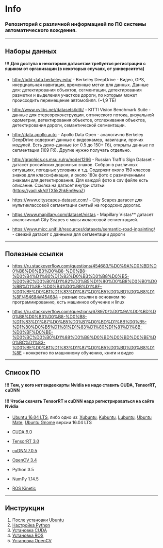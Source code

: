 # **Info**


###  Репозиторий с различной информацией по ПО системы автоматического вождения. 

--------------------
## **Наборы данных**

#### **!!! Для доступа к некоторым датасетам требуется регистрация с ящиком от организации (в некоторых случаях, от университета)**

- http://bdd-data.berkeley.edu/ - Berkeley DeepDrive - Видео, GPS, инерциальная навигация, временные метки для данных. Данные для: детектирования объектов, сегментации, детектирования разметки и выделения участков дороги, по которым может происходить перемещение автомобиля. (~1,9 ТБ)

- http://www.cvlibs.net/datasets/kitti/ - KITTI Vision Benchmark Suite - данные для стереореконструкции, оптического потока, визуальной одометрии, детектирования объектов, отслеживания объектов, детектирования дороги, семантической сегментации.

- http://data.apollo.auto - Apollo Data Open - аналогично Berkeley DeepDrive содержит данные с видеокамер, навигации, прочих модулей. Есть демо-данные (от 0.5 до 150+ Гб), открыты данные по сегментации (109 Гб). Другие нужно получать отдельно. 

- http://graphics.cs.msu.ru/ru/node/1266 - Russian Traffic Sign Dataset - датасет российских дорожных знаков. Собран в различных ситуациях, погодных условиях и т.д. Содержит около 150 классов знаков для классификации, и около 180к фото с размеченными знаками для детектирования. Для каждой фото в csv файле есть описание. Ссылка на датасет внутри статьи (https://yadi.sk/d/TX5k2hkEm9wqZ)

- https://www.cityscapes-dataset.com/ - City Scapes датасет для мультиклассовой сегментации снятый на городских дорогах.

- https://www.mapillary.com/dataset/vistas - Mapillary Vistas** датасет аналогичный City Scapes с мультиклассовой сегментацией.

- https://www.micc.unifi.it/resources/datasets/semantic-road-inpainting/ - свежий датасет с данными для сегментации дороги

----------------------
## **Полезные ссылки**
- https://ru.stackoverflow.com/questions/454683/%D0%9A%D0%BD%D0%B8%D0%B3%D0%B8-%D0%B8-%D0%B4%D1%80%D1%83%D0%B3%D0%B8%D0%B5-%D0%BC%D0%B0%D1%82%D0%B5%D1%80%D0%B8%D0%B0%D0%BB%D1%8B-%D0%B4%D0%BB%D1%8F-%D0%BE%D0%B1%D1%83%D1%87%D0%B5%D0%BD%D0%B8%D1%8F/454684#454684 - разные ссылки в основном по программированию, есть машинное обучение и linux

- https://ru.stackoverflow.com/questions/678970/%D0%9A%D0%BD%D0%B8%D0%B3%D0%B8-%D0%B8-%D1%83%D1%87%D0%B5%D0%B1%D0%BD%D1%8B%D0%B5-%D1%80%D0%B5%D1%81%D1%83%D1%80%D1%81%D1%8B-%D0%BF%D0%BE-%D0%BC%D0%B0%D1%88%D0%B8%D0%BD%D0%BD%D0%BE%D0%BC%D1%83-%D0%BE%D0%B1%D1%83%D1%87%D0%B5%D0%BD%D0%B8%D1%8E - конкретно по машинному обучению, книги и видео

----------------
## **Список ПО**

#### **!!! Тем, у кого нет видеокарты Nvidia не надо ставить CUDA, TensorRT, cuDNN**
#### **!!! Чтобы скачать TensorRT и cuDNN надо регистрироваться на сайте Nvidia**

- [Ubuntu 16.04 LTS](http://releases.ubuntu.com/releases/16.04/), либо одно из: [Xubuntu](https://xubuntu.org/download), [Kubuntu](https://kubuntu.org/getkubuntu/), [Lubuntu](https://lubuntu.me/downloads/), [Ubuntu Mate](https://ubuntu-mate.org/download/), [Ubuntu Gnome](https://ubuntugnome.org/download/) версии 16.04 LTS

- [CUDA 9.0](https://developer.nvidia.com/cuda-90-download-archive)
- [TensorRT 3.0](https://developer.nvidia.com/nvidia-tensorrt3-download)
- [cuDNN 7.0.5](https://developer.nvidia.com/rdp/cudnn-archive)
- [OpenCV 3.4](https://github.com/opencv/opencv/releases)
- Python 3.5
- NumPy 1.14.5
- [ROS Kinetic](http://wiki.ros.org/kinetic/Installation/Ubuntu)

-----------
## **Инструкции**

1. [После установки Ubuntu](./instructions/ubuntu_after_install.md)
2. [Настройка Python](./instructions/python.md)
3. [Установка CUDA](./instructions/cuda_install.md)
3. [Установка ROS](./instructions/ROS_install.md)
4. [Установка OpenCV](./instructions/opencv.md)
